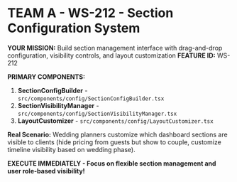 # TEAM A - WS-212 - Section Configuration System
**YOUR MISSION:** Build section management interface with drag-and-drop configuration, visibility controls, and layout customization
**FEATURE ID:** WS-212

**PRIMARY COMPONENTS:**
1. **SectionConfigBuilder** - `src/components/config/SectionConfigBuilder.tsx`
2. **SectionVisibilityManager** - `src/components/config/SectionVisibilityManager.tsx`
3. **LayoutCustomizer** - `src/components/config/LayoutCustomizer.tsx`

**Real Scenario:** Wedding planners customize which dashboard sections are visible to clients (hide pricing from guests but show to couple, customize timeline visibility based on wedding phase).

**EXECUTE IMMEDIATELY - Focus on flexible section management and user role-based visibility!**
